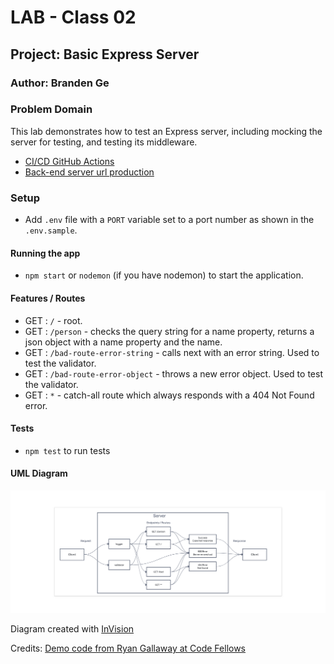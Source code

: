 # LAB - Class 02

## Project: Basic Express Server

### Author: Branden Ge

### Problem Domain

This lab demonstrates how to test an Express server, including mocking the server for testing, and testing its middleware.

- [CI/CD GitHub Actions](https://github.com/brandenge/basic-express-server/actions)
- [Back-end server url production](https://basic-express-server-88.herokuapp.com/)

### Setup

- Add `.env` file with a `PORT` variable set to a port number as shown in the `.env.sample`.

#### Running the app

- `npm start` or `nodemon` (if you have nodemon) to start the application.

#### Features / Routes

- GET : `/` - root.
- GET : `/person` - checks the query string for a name property, returns a json object with a name property and the name.
- GET : `/bad-route-error-string` - calls next with an error string. Used to test the validator.
- GET : `/bad-route-error-object` - throws a new error object. Used to test the validator.
- GET : `*` - catch-all route which always responds with a 404 Not Found error.

#### Tests

- `npm test` to run tests

#### UML Diagram

![UML Diagram](uml2.png)

Diagram created with [InVision](https://www.invisionapp.com/)

Credits: [Demo code from Ryan Gallaway at Code Fellows](https://github.com/codefellows/seattle-code-javascript-401d48/tree/main/class-02/inclass-demo)

